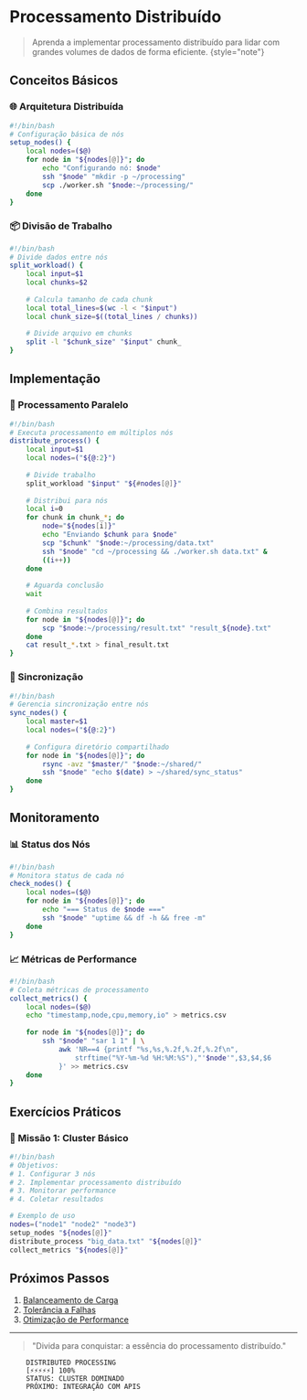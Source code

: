 # Processamento Distribuído

> Aprenda a implementar processamento distribuído para lidar com grandes volumes de dados de forma eficiente.
> {style="note"}

## Conceitos Básicos

### 🌐 Arquitetura Distribuída
```bash
#!/bin/bash
# Configuração básica de nós
setup_nodes() {
    local nodes=($@)
    for node in "${nodes[@]}"; do
        echo "Configurando nó: $node"
        ssh "$node" "mkdir -p ~/processing"
        scp ./worker.sh "$node:~/processing/"
    done
}
```

### 📦 Divisão de Trabalho
```bash
#!/bin/bash
# Divide dados entre nós
split_workload() {
    local input=$1
    local chunks=$2
    
    # Calcula tamanho de cada chunk
    local total_lines=$(wc -l < "$input")
    local chunk_size=$((total_lines / chunks))
    
    # Divide arquivo em chunks
    split -l "$chunk_size" "$input" chunk_
}
```

## Implementação

### 🚀 Processamento Paralelo
```bash
#!/bin/bash
# Executa processamento em múltiplos nós
distribute_process() {
    local input=$1
    local nodes=("${@:2}")
    
    # Divide trabalho
    split_workload "$input" "${#nodes[@]}"
    
    # Distribui para nós
    local i=0
    for chunk in chunk_*; do
        node="${nodes[i]}"
        echo "Enviando $chunk para $node"
        scp "$chunk" "$node:~/processing/data.txt"
        ssh "$node" "cd ~/processing && ./worker.sh data.txt" &
        ((i++))
    done
    
    # Aguarda conclusão
    wait
    
    # Combina resultados
    for node in "${nodes[@]}"; do
        scp "$node:~/processing/result.txt" "result_${node}.txt"
    done
    cat result_*.txt > final_result.txt
}
```

### 🔄 Sincronização
```bash
#!/bin/bash
# Gerencia sincronização entre nós
sync_nodes() {
    local master=$1
    local nodes=("${@:2}")
    
    # Configura diretório compartilhado
    for node in "${nodes[@]}"; do
        rsync -avz "$master/" "$node:~/shared/"
        ssh "$node" "echo $(date) > ~/shared/sync_status"
    done
}
```

## Monitoramento

### 📊 Status dos Nós
```bash
#!/bin/bash
# Monitora status de cada nó
check_nodes() {
    local nodes=($@)
    for node in "${nodes[@]}"; do
        echo "=== Status de $node ==="
        ssh "$node" "uptime && df -h && free -m"
    done
}
```

### 📈 Métricas de Performance
```bash
#!/bin/bash
# Coleta métricas de processamento
collect_metrics() {
    local nodes=($@)
    echo "timestamp,node,cpu,memory,io" > metrics.csv
    
    for node in "${nodes[@]}"; do
        ssh "$node" "sar 1 1" | \
            awk 'NR==4 {printf "%s,%s,%.2f,%.2f,%.2f\n",
                strftime("%Y-%m-%d %H:%M:%S"),"'$node'",$3,$4,$6
            }' >> metrics.csv
    done
}
```

## Exercícios Práticos

### 🎯 Missão 1: Cluster Básico
```bash
#!/bin/bash
# Objetivos:
# 1. Configurar 3 nós
# 2. Implementar processamento distribuído
# 3. Monitorar performance
# 4. Coletar resultados

# Exemplo de uso
nodes=("node1" "node2" "node3")
setup_nodes "${nodes[@]}"
distribute_process "big_data.txt" "${nodes[@]}"
collect_metrics "${nodes[@]}"
```

## Próximos Passos

1. [Balanceamento de Carga](load-balancing.md)
2. [Tolerância a Falhas](fault-tolerance.md)
3. [Otimização de Performance](performance-optimization.md)

---

> "Divida para conquistar: a essência do processamento distribuído."

```ascii
    DISTRIBUTED PROCESSING
    [⚡⚡⚡⚡⚡] 100%
    STATUS: CLUSTER DOMINADO
    PRÓXIMO: INTEGRAÇÃO COM APIS
```